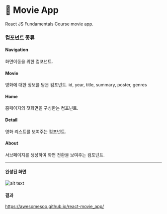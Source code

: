 # 💜 Movie App

React JS Fundamentals Course movie app.

### 컴포넌트 종류

#### Navigation

화면이동을 위한 컴포넌트.

#### Movie

영화에 대한 정보를 담은 컴포넌트.
id, year, title, summary, poster, genres

#### Home

홈페이지의 첫화면을 구성한는 컴포넌트.

#### Detail

영화 리스트를 보여주는 컴포넌트.

#### About

서브페이지를 생성하여 화면 전환을 보여주는 컴포넌트.

---

#### 완성된 화면

![alt text](https://github.com/awesomesoo/react-movie_app/blob/master/img_readme.png?raw=true)

#### 결과

https://awesomesoo.github.io/react-movie_app/
